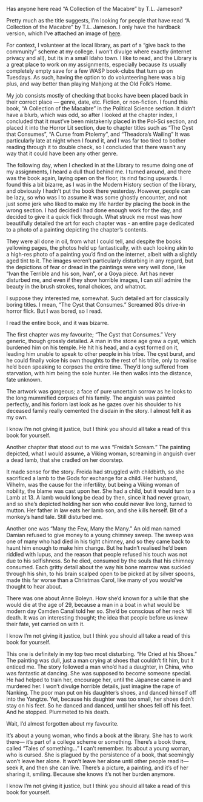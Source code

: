 Has anyone here read “A Collection of the Macabre” by T.L. Jameson?

Pretty much as the title suggests, I’m looking for people that have read “A Collection of the Macabre” by T.L. Jameson. I only have the hardback version, which I’ve attached an image of [here](https://drive.google.com/file/d/1QwaSa5vKJ19fZVUNIq9aZIaIK4x705Tg/view?usp=drivesdk). 

For context, I volunteer at the local library, as part of a “give back to the community” scheme at my college. I won’t divulge where exactly (internet privacy and all), but its in a small Idaho town. I like to read, and the Library is a great place to work on my assignments, especially because its usually completely empty save for a few WASP book-clubs that turn up on Tuesdays. As such, having the option to do volunteering here was a big plus, and way better than playing Mahjong at the Old Folk’s Home. 

My job consists mostly of checking that books have been placed back in their correct place — genre, date, etc. Fiction, or non-fiction. I found this book, “A Collection of the Macabre” in the Political Science section. It didn’t have a blurb, which was odd, so after I looked at the chapter index, I concluded that it must’ve been mistakenly placed in the Pol-Sci section, and placed it into the Horror Lit section, due to chapter titles such as “The Cyst that Consumes”, “A Curse from Ptolemy”, and “Theadora’s Wailing” It was particularly late at night when I found it, and I was far too tired to bother reading through it to double check, so I concluded that there wasn’t any way that it could have been any other genre. 

The following day, when I checked in at the Library to resume doing one of my assignments, I heard a dull thud behind me. I turned around, and there was the book again, laying open on the floor, its rind facing upwards. I found this a bit bizarre, as I was in the Modern History section of the library, and obviously I hadn’t put the book there yesterday. However, people can be lazy, so who was I to assume it was some ghostly encounter, and not just some jerk who liked to make my life harder by placing the book in the wrong section. I had decided I had done enough work for the day, and decided to give it a quick flick through. What struck me most was how beautifully detailed the art for each chapter was - an entire page dedicated to a photo of a painting depicting the chapter’s contents. 

They were all done in oil, from what I could tell, and despite the books yellowing pages, the photos held up fantastically, with each looking akin to a high-res photo of a painting you’d find on the internet, albeit with a slightly aged tint to it. The images weren’t particularly disturbing in any regard, but the depictions of fear or dread in the paintings were very well done, like “Ivan the Terrible and his son, Ivan”, or a Goya piece. Art has never disturbed me, and even if they show horrible images, I can still admire the beauty in the brush strokes, tonal choices, and whatnot. 

I suppose they interested me, somewhat. Such detailed art for classically boring titles. I mean, “The Cyst that Consumes.” Screamed 80s drive-in horror flick. But I was bored, so I read. 

I read the entire book, and it was bizarre. 

The first chapter was my favourite; “The Cyst that Consumes.” Very generic, though grossly detailed. A man in the stone age grew a cyst, which burdened him on his temple. He hit his head, and a cyst formed on it, leading him unable to speak to other people in his tribe. The cyst burst, and he could finally voice his own thoughts to the rest of his tribe, only to realise he’d been speaking to corpses the entire time. They’d long suffered from starvation, with him being the sole hunter. He then walks into the distance, fate unknown.

The artwork was gorgeous; a face of pure uncertain sorrow as he looks to the long mummified corpses of his family. The anguish was painted perfectly, and his forlorn last look as he gazes over his shoulder to his deceased family really cemented the disdain in the story. I almost felt it as my own.

I know I’m not giving it justice, but I think you should all take a read of this book for yourself.

Another chapter that stood out to me was “Freida’s Scream.” The painting depicted, what I would assume, a Viking woman, screaming in anguish over a dead lamb, that she cradled on her doorstep.

It made sense for the story. Freida had struggled with childbirth, so she sacrificed a lamb to the Gods for exchange for a child. Her husband, Vilhelm, was the cause for the infertility, but being a Viking woman of nobility, the blame was cast upon her. She had a child, but it would turn to a Lamb at 13. A lamb would long be dead by then, since it had never grown, and so she’s depicted holding her son who could never live long, turned to mutton. Her father in law eats her lamb son, and she kills herself. Bit of a monkey’s hand tale. Still disturbed me.

Another one was “Many the Few, Many the Many.” An old man named Damian refused to give money to a young chimney sweep. The sweep was one of many who had died in his tight chimney, and so they came back to haunt him enough to make him change. But he hadn’t realised he’d been riddled with lupus, and the reason that people refused his touch was not due to his selfishness. So he died, consumed by the souls that his chimney consumed. Each gritty detail about the way his bone marrow was suckled through his shin, to his brain scalped open to be picked at by silver spoons, made this far worse than a Christmas Carol, like many of you would’ve thought to hear about.

There was one about Anne Boleyn. How she’d known for a while that she would die at the age of 29, because a man in a boat in what would be modern day Camden Canal told her so. She’d be conscious of her neck ‘til death. It was an interesting thought; the idea that people before us knew their fate, yet carried on with it.

I know I’m not giving it justice, but I think you should all take a read of this book for yourself.

This one is definitely in my top two most disturbing. “He Cried at his Shoes.” The painting was dull, just a man crying at shoes that couldn’t fit him, but it enticed me. The story followed a man who’d had a daughter, in China, who was fantastic at dancing. She was supposed to become someone special. He had helped to train her, encourage her, until the Japanese came in and murdered her. I won’t divulge horrible details, just imagine the rape of Nanking. The poor man put on his daughter’s shoes, and danced himself off into the Yangtze. Yet, because his daughter was too small, her shoes didn’t stay on his feet. So he danced and danced, until her shoes fell off his feet. And he stopped. Plummeted to his death.

Wait, I’d almost forgotten about my favourite. 

It’s about a young woman, who finds a book at the library. She has to work there— it’s part of a college scheme or something. There’s a book there, called “Tales of something…” I can’t remember. Its about a young woman, who is cursed. She is plagued by the persistence of a book, that seemingly won’t leave her alone. It won’t leave her alone until other people read it—seek it, and then she can live. There’s a picture, a painting, and it’s of her sharing it, smiling. Because she knows it’s not her burden anymore. 

I know I’m not giving it justice, but I think you should all take a read of this book for yourself.





